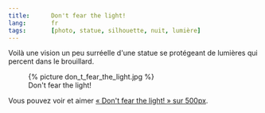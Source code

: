 ```yaml
---
title:      Don't fear the light!
lang:       fr
tags:       [photo, statue, silhouette, nuit, lumière]
---
```


Voilà une vision un peu surréelle d'une statue se protégeant de lumières qui percent dans le brouillard.

<figure>
  {% picture don_t_fear_the_light.jpg %}
  <figcaption>
  Don't fear the light!
  </figcaption>
</figure>

Vous pouvez voir et aimer [« Don't fear the light! » sur 500px](http://500px.com/photo/342780).
